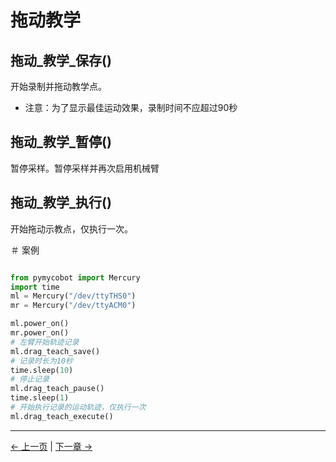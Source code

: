# 拖动教学

## 拖动_教学_保存()

开始录制并拖动教学点。

- 注意：为了显示最佳运动效果，录制时间不应超过90秒

## 拖动_教学_暂停()

暂停采样。暂停采样并再次启用机械臂

## 拖动_教学_执行()

开始拖动示教点，仅执行一次。

＃ 案例

```python

from pymycobot import Mercury
import time
ml = Mercury("/dev/ttyTHS0")
mr = Mercury("/dev/ttyACM0")

ml.power_on()
mr.power_on()
# 左臂开始轨迹记录
ml.drag_teach_save()
# 记录时长为10秒
time.sleep(10)
# 停止记录
ml.drag_teach_pause()
time.sleep(1)
# 开始执行记录的运动轨迹，仅执行一次
ml.drag_teach_execute()


```

----
[← 上一页](./6.1.3-PythonDemo.md) | [下一章 →](../../7-ExamplesRobotsUsing/README.md)